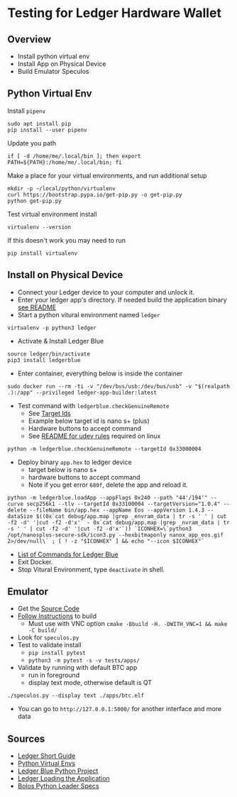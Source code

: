 # Testing for Ledger Hardware Wallet

## Overview

- Install python virtual env
- Install App on Physical Device
- Build Emulator Speculos

## Python Virtual Env

Install `pipenv`
```
sudo apt install pip
pip install --user pipenv
```

Update you path
```
if [ -d /home/me/.local/bin ]; then export PATH=${PATH}:/home/me/.local/bin; fi
```

Make a place for your virtual environments, and run additional setup
```
mkdir -p ~/local/python/virtualenv
curl https://bootstrap.pypa.io/get-pip.py -o get-pip.py
python get-pip.py
```
Test virtual environment install
```
virtualenv --version
```
If this doesn't work you may need to run
```
pip install virtualenv
```

## Install on Physical Device

- Connect your Ledger device to your computer and unlock it.
- Enter your ledger app's directory. If needed build the application binary [see README](../README.md)
- Start a python vitural environment named `ledger`
```
virtualenv -p python3 ledger
```
- Activate & Install Ledger Blue
```
source ledger/bin/activate
pip3 install ledgerblue
```
- Enter container, everything below is inside the container
```
sudo docker run --rm -ti -v "/dev/bus/usb:/dev/bus/usb" -v "$(realpath .):/app" --privileged ledger-app-builder:latest
```
- Test command with `ledgerblue.checkGenuineRemote`
   - See [Target Ids](https://gist.github.com/TamtamHero/b7651ffe6f1e485e3886bf4aba673348)
   - Example below target id is nano s+ (plus)
   - Hardware buttons to accept command
   - See [README for udev rules](../README.md) required on linux
```
python -m ledgerblue.checkGenuineRemote --targetId 0x33000004
```
- Deploy binary `app.hex` to ledger device
   - target below is nano s+
   - hardware buttons to accept command
   - Note if you get error `680f`, delete the app and reload it.
```
python -m ledgerblue.loadApp --appFlags 0x240 --path "44'/194'" --curve secp256k1 --tlv --targetId 0x33100004 --targetVersion="1.0.4" --delete --fileName bin/app.hex --appName Eos --appVersion 1.4.3 --dataSize $((0x`cat debug/app.map |grep _envram_data | tr -s ' ' | cut -f2 -d' '|cut -f2 -d'x'` - 0x`cat debug/app.map |grep _nvram_data | tr -s ' ' | cut -f2 -d' '|cut -f2 -d'x'`)) `ICONHEX=\`python3 /opt/nanosplus-secure-sdk/icon3.py --hexbitmaponly nanox_app_eos.gif  2>/dev/null\` ; [ ! -z "$ICONHEX" ] && echo "--icon $ICONHEX"`
```
- [List of Commands for Ledger Blue](https://github.com/LedgerHQ/blue-loader-python/tree/master/ledgerblue)
- Exit Docker.
- Stop Vitural Environment, type `deactivate` in shell.

## Emulator

- Get the [Source Code](https://github.com/LedgerHQ/speculos)
- [Follow Instructions](https://speculos.ledger.com/) to build
  - Must use with VNC option `cmake -Bbuild -H. -DWITH_VNC=1 && make -C build/`
- Look for `speculos.py`
- Test to validate install
  - `pip install pytest`
  - `python3 -m pytest -s -v tests/apps/`
- Validate by running with default BTC app
  - run in foreground
  - display text mode, otherwise default is QT
```
./speculos.py --display text ./apps/btc.elf
```
- You can go to `http://127.0.0.1:5000/` for another interface and more data



## Sources

- [Ledger Short Guide](https://www.ledger.com/a-short-guide-to-nano-s-firmware-1-2-features)
- [Python Virtual Envs](https://docs.python-guide.org/dev/virtualenvs/)
- [Ledger Blue Python Project](https://pypi.org/project/ledgerblue/)
- [Ledger Loading the Application](https://developers.ledger.com/docs/nano-app/load/)
- [Bolos Python Loader Specs](https://readthedocs.org/projects/bolos-python-loader/downloads/pdf/latest/)
